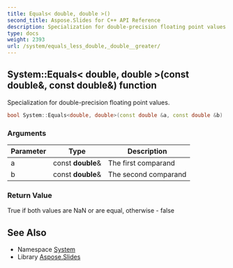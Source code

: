 ```yaml
---
title: Equals< double, double >()
second_title: Aspose.Slides for C++ API Reference
description: Specialization for double-precision floating point values.
type: docs
weight: 2393
url: /system/equals_less_double,_double__greater/
---
```

## System::Equals< double, double >(const double\&, const double\&) function


Specialization for double-precision floating point values.

```cpp
bool System::Equals<double, double>(const double &a, const double &b)
```


### Arguments

| Parameter | Type | Description |
| --- | --- | --- |
| a | const **double**\& | The first comparand |
| b | const **double**\& | The second comparand |

### Return Value

True if both values are NaN or are equal, otherwise - false

## See Also

* Namespace [System](../)
* Library [Aspose.Slides](../../)